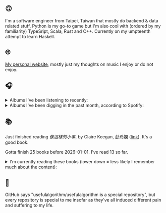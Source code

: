 ## 🙃

I'm a software engineer from Taipei, Taiwan that mostly do backend & data related stuff. Python is my go-to game but I'm also cool with (ordered by my familiarity) TypeSript, Scala, Rust and C++. Currently on my umpteenth attempt to learn Haskell.

## 🌐

[My personal website](https://usefulalgorithm.github.io/), mostly just my thoughts on music I enjoy or do not enjoy.

## 🎧

<details>
<summary>Albums I've been listening to recently:</summary>

- _Instant Holograms On Metal Film_, by Stereolab
- _Vanisher, Horizon Scraper_, by Quadeca
- _Cleaning Out The Empty Administration Building_, by R.J.F.
- _Tascam C-sides Remastered_, by Bondo
- _Black Noise_, by Quinton Barnes
- _Ghosted III_, by Oren Ambarchi, Johan Berthling, Andreas Werliin

</details>

<details>
<summary>Albums I've been digging in the past month, according to Spotify:</summary>

- _Sunshine and Balance Beams_, by Pile
- _Sortilège_, by Preservation, Gabe 'Nandez
- _God Does Like Ugly (Preluxe Edition)_, by JID
- _Aysan_, by Kourosh Kanani
- _Vooid (2025)_, by VOOID
- _Lifetime_, by Erika de Casier
- _Never Die_, by Matt Jencik, Midwife
- _Black Noise_, by Quinton Barnes
- _THE FUTURE IS HERE AND EVERYTHING NEEDS TO BE DESTROYED_, by The Armed
- _private music_, by Deftones
- _Cleaning Out The Empty Administration Building_, by R.J.F.

</details>

## 📚

Just finished reading _像這樣的小事_, by Claire Keegan, 彭玲嫻 ([link](https://hardcover.app/books/2021-89f66ee0-0b52-4496-994c-3e315d839d6a)). It's a good book.

Gotta finish 25 books before 2026-01-01. I've read 13 so far.

<details>
<summary>I'm currently reading these books (lower down = less likely I remember much about the content):</summary>

- _The Hall of Uselessness: Collected Essays_, by Simon Leys ([link](https://hardcover.app/books/the-hall-of-uselessness))
- _The Absence of Myth: Writings on Surrealism_, by Georges Bataille, Michael   Richardson ([link](https://hardcover.app/books/the-absence-of-myth-writings-on-surrealism))
- _Genesis and Trace: Derrida Reading Husserl and Heidegger_, by Paola Marrati, Simon Sparks ([link](https://hardcover.app/books/genesis-and-trace))
- _Philosophical Chemistry: Genealogy of a Scientific Field_, by Manuel DeLanda ([link](https://hardcover.app/books/philosophical-chemistry))
- _Political Categories: Thinking Beyond Concepts_, by Michael Marder ([link](https://hardcover.app/books/political-categories))
- _Regeneration_, by Pat Barker ([link](https://hardcover.app/books/regeneration-1991))
- _K-punk_, by Mark Fisher ([link](https://hardcover.app/books/k-punk-2018))
- _A Biography of Ordinary Man: On Authorities and Minorities_, by François Laruelle, Jessie Hock, and friends ([link](https://hardcover.app/books/a-biography-of-ordinary-man))
- _A Short History of Decay_, by Emil M. Cioran, Richard Howard ([link](https://hardcover.app/books/a-short-history-of-decay))
- _Anti-Oedipus_, by Gilles Deleuze, Félix Guattari ([link](https://hardcover.app/books/anti-oedipus))
- _A Thousand Plateaus_, by Gilles Deleuze, Félix Guattari ([link](https://hardcover.app/books/a-thousand-plateaus))

</details>

## 💬

GitHub says "usefulalgorithm/usefulalgorithm is a special repository", but every repository is special to me insofar as they've all induced different pain and suffering to my life.